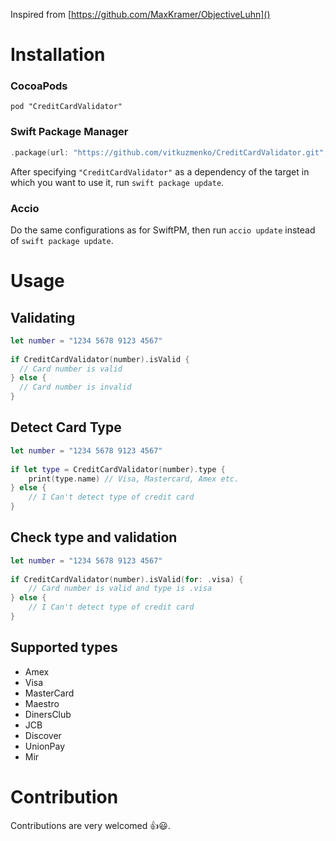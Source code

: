 Inspired from [https://github.com/MaxKramer/ObjectiveLuhn]()


# Installation

### CocoaPods

```
pod "CreditCardValidator"
```

### Swift Package Manager

```swift
.package(url: "https://github.com/vitkuzmenko/CreditCardValidator.git", .upToNextMajor(from: "_currentVersion_"))
```

After specifying `"CreditCardValidator"` as a dependency of the target in which you want to use it, run `swift package update`.

### Accio

Do the same configurations as for SwiftPM, then run `accio update` instead of `swift package update`.

# Usage
## Validating

```Swift
let number = "1234 5678 9123 4567"
   
if CreditCardValidator(number).isValid {
  // Card number is valid
} else {
  // Card number is invalid
}

```

## Detect Card Type

```Swift
let number = "1234 5678 9123 4567"
   
if let type = CreditCardValidator(number).type {
	print(type.name) // Visa, Mastercard, Amex etc.
} else {
	// I Can't detect type of credit card
}

```
## Check type and validation

```Swift
let number = "1234 5678 9123 4567"
   
if CreditCardValidator(number).isValid(for: .visa) {
	// Card number is valid and type is .visa
} else {
	// I Can't detect type of credit card
}

```

## Supported types
* Amex
* Visa
* MasterCard
* Maestro
* DinersClub
* JCB
* Discover
* UnionPay
* Mir

# Contribution
Contributions are very welcomed 👍😃.